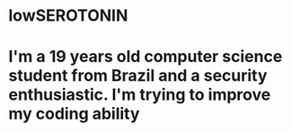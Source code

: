 # lowSEROTONIN
# I'm a 19 years old computer science student from Brazil and a security enthusiastic. I'm trying to improve my coding ability
